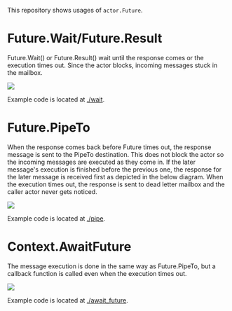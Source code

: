 This repository shows usages of `actor.Future`.

# Future.Wait/Future.Result
Future.Wait() or Future.Result() wait until the response comes or the execution times out.
Since the actor blocks, incoming messages stuck in the mailbox.

![](https://raw.githubusercontent.com/oklahomer/protoactor-go-future-example/master/docs/wait/timeline.png)

Example code is located at [./wait](https://github.com/oklahomer/protoactor-go-future-example/tree/master/wait).

# Future.PipeTo
When the response comes back before Future times out, the response message is sent to the PipeTo destination.
This does not block the actor so the incoming messages are executed as they come in.
If the later message's execution is finished before the previous one, the response for the later message is received first as depicted in the below diagram.
When the execution times out, the response is sent to dead letter mailbox and the caller actor never gets noticed.

![](https://raw.githubusercontent.com/oklahomer/protoactor-go-future-example/master/docs/pipe/timeline.png)

Example code is located at [./pipe](https://github.com/oklahomer/protoactor-go-future-example/tree/master/pipe).

# Context.AwaitFuture
The message execution is done in the same way as Future.PipeTo, but a callback function is called even when the execution times out.

![](https://raw.githubusercontent.com/oklahomer/protoactor-go-future-example/master/docs/await_future/timeline.png)

Example code is located at [./await_future](https://github.com/oklahomer/protoactor-go-future-example/tree/master/await_future).
